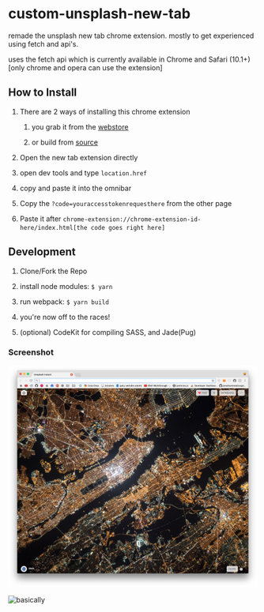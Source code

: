 # custom-unsplash-new-tab

remade the unsplash new tab chrome extension. mostly to get experienced using fetch and api's.

uses the fetch api which is currently available in Chrome and Safari (10.1+)[only chrome and opera can use the extension]

## How to Install
1. There are 2 ways of installing this chrome extension

    1. you grab it from the [webstore](https://chrome.google.com/webstore/detail/custom-unsplash-instant/jakkljefkjcncpdibfmogcbdhonbiplp)

    2. or build from [source](https://github.com/mcansh/unsplash-new-tab/releases/latest)

2. Open the new tab extension directly
  1. open dev tools and type `location.href`
  2. copy and paste it into the omnibar
3. Copy the `?code=youraccesstokenrequesthere` from the other page
4. Paste it after `chrome-extension://chrome-extension-id-here/index.html[the code goes right here]`

## Development
1. Clone/Fork the Repo

2. install node modules: `$ yarn`

3. run webpack: `$ yarn build`

4. you're now off to the races!

5. (optional) CodeKit for compiling SASS, and Jade(Pug)

### Screenshot
![Screenshot](screenshot.jpg)

![basically](http://weknowmemes.com/wp-content/uploads/2013/11/i-made-this-comic.jpg)
